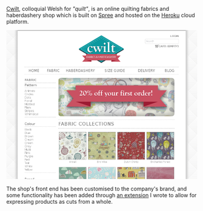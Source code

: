 [Cwilt](http://shop.cwilt.co.uk), colloquial Welsh for *"quilt"*, is an online quilting fabrics and haberdashery shop which is built on [Spree](https://spreecommerce.com/) and hosted on the [Heroku](http://heroku.com) cloud platform.

![Homepage of shop.cwilt.co.uk](assets/images/cwilt/home.png)

The shop's front end has been customised to the company's brand, and some functionality has been added through [an extension](flexible_variants) I wrote to allow for expressing products as cuts from a whole.

